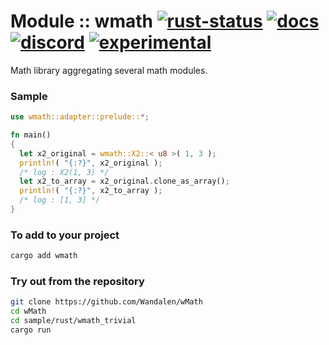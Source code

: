 # Module :: wmath [![rust-status](https://github.com/Wandalen/wMath/actions/workflows/StandardRustPush.yml/badge.svg)](https://github.com/Wandalen/wMath/actions/workflows/StandardRustPush.yml) [![docs](https://img.shields.io/docsrs/wmath)](https://img.shields.io/docsrs/wmath) [![discord](https://img.shields.io/discord/872391416519737405)](https://img.shields.io/discord/872391416519737405) [![experimental](https://img.shields.io/badge/stability-experimental-orange.svg)](https://github.com/emersion/stability-badges#experimental)

Math library aggregating several math modules.

### Sample

```rust
use wmath::adapter::prelude::*;

fn main()
{
  let x2_original = wmath::X2::< u8 >( 1, 3 );
  println!( "{:?}", x2_original );
  /* log : X2(1, 3) */
  let x2_to_array = x2_original.clone_as_array();
  println!( "{:?}", x2_to_array );
  /* log : [1, 3] */
}
```

### To add to your project

```sh
cargo add wmath
```

### Try out from the repository

```sh
git clone https://github.com/Wandalen/wMath
cd wMath
cd sample/rust/wmath_trivial
cargo run
```
